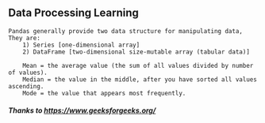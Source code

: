 ## Data Processing  Learning


```
Pandas generally provide two data structure for manipulating data, They are:
    1) Series [one-dimensional array]
    2) DataFrame [two-dimensional size-mutable array (tabular data)]
```


```
    Mean = the average value (the sum of all values divided by number of values).
    Median = the value in the middle, after you have sorted all values ascending.
    Mode = the value that appears most frequently.
```




##### Thanks to https://www.geeksforgeeks.org/